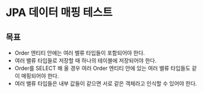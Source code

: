 # JPA 데이터 매핑 테스트

목표
---
* Order 엔티티 안에는 여러 밸류 타입들이 포함되어야 한다.
* 여러 밸류 타입들로 저장할 때 하나의 테이블에 저장되어야 한다.
* Order를 SELECT 해 올 경우 여러 Order 엔티티 안에 있는 여러 밸류 타입들도 같이 매핑되어야 한다.
* 여러 밸류 타입들은 내부 값들이 같으면 서로 같은 객체라고 인식할 수 있어야 한다.
